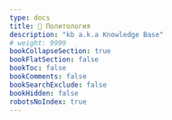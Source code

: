 ```yaml
---
type: docs
title: 📁 Политология
description: "kb a.k.a Knowledge Base"
# weight: 9999
bookCollapseSection: true
bookFlatSection: false
bookToc: false
bookComments: false
bookSearchExclude: false
bookHidden: false
robotsNoIndex: true
---
```

